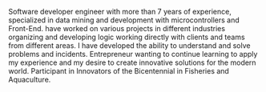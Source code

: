 Software developer engineer with more than 7 years of experience,
specialized in data mining and development with microcontrollers and Front-End.
have worked on various projects in different industries organizing and developing
logic working directly with clients and teams from different areas.
I have developed the ability to understand and solve problems and incidents.
Entrepreneur wanting to continue learning to apply my experience and
my desire to create innovative solutions for the modern world.
Participant in Innovators of the Bicentennial in Fisheries and Aquaculture.

